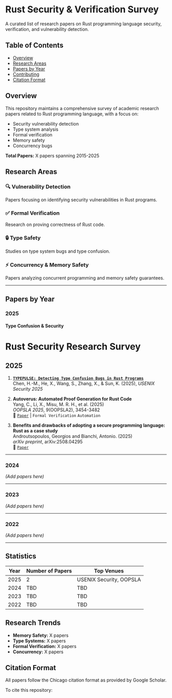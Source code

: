 # Rust Security & Verification Survey

A curated list of research papers on Rust programming language security, verification, and vulnerability detection.

## Table of Contents
- [Overview](#overview)
- [Research Areas](#research-areas)
- [Papers by Year](#papers-by-year)
- [Contributing](#contributing)
- [Citation Format](#citation-format)

## Overview

This repository maintains a comprehensive survey of academic research papers related to Rust programming language, with a focus on:
- Security vulnerability detection
- Type system analysis
- Formal verification
- Memory safety
- Concurrency bugs

**Total Papers:** X papers spanning 2015-2025

## Research Areas

### 🔍 Vulnerability Detection
Papers focusing on identifying security vulnerabilities in Rust programs.

### ✅ Formal Verification
Research on proving correctness of Rust code.

### 🔒 Type Safety
Studies on type system bugs and type confusion.

### ⚡ Concurrency & Memory Safety
Papers analyzing concurrent programming and memory safety guarantees.

---

## Papers by Year

### 2025

#### Type Confusion & Security

# Rust Security Research Survey

## 2025

1. **[`TYPEPULSE: Detecting Type Confusion Bugs in Rust Programs`](https://www.usenix.org/conference/usenixsecurity25/presentation/chen-hung-mao)**  
   Chen, H.-M., He, X., Wang, S., Zhang, X., & Sun, K. (2025), *USENIX Security 2025*  
   

2. **Autoverus: Automated Proof Generation for Rust Code**  
   Yang, C., Li, X., Misu, M. R. H., et al. (2025)  
   *OOPSLA 2025*, 9(OOPSLA2), 3454-3482  
   📄 [`Paper`](https://dl.acm.org/doi/pdf/10.1145/3763174) | `Formal Verification` `Automation`

3. **Benefits and drawbacks of adopting a secure programming language: Rust as a case study**  
   Androutsopoulos, Georgios and Bianchi, Antonio. (2025)  
   *arXiv preprint*, arXiv:2508.04295  
  📄 [`Paper`](https://arxiv.org/pdf/2506.15648)  

---

### 2024

*(Add papers here)*

---

### 2023

*(Add papers here)*

---

### 2022

*(Add papers here)*

---

## Statistics

| Year | Number of Papers | Top Venues |
|------|------------------|------------|
| 2025 | 2 | USENIX Security, OOPSLA |
| 2024 | TBD | TBD |
| 2023 | TBD | TBD |
| 2022 | TBD | TBD |

## Research Trends

- **Memory Safety:** X papers
- **Type Systems:** X papers
- **Formal Verification:** X papers
- **Concurrency:** X papers

## Citation Format

All papers follow the Chicago citation format as provided by Google Scholar.

To cite this repository:
```bibtex
